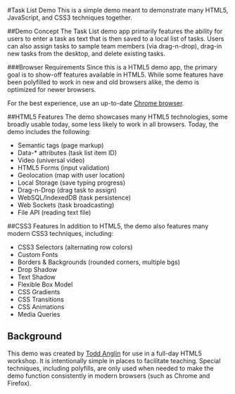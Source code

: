 #Task List Demo
This is a simple demo meant to demonstrate many HTML5, JavaScript, and CSS3 techniques together.

##Demo Concept
The Task List demo app primarily features the ability for users to enter a task as text that is then saved to a local list of tasks. Users can also assign tasks to sample team members (via drag-n-drop), drag-in new tasks from the desktop, and delete existing tasks.

###Browser Requirements
Since this is a HTML5 demo app, the primary goal is to show-off features available in HTML5. While some features have been polyfilled to work in new and old browsers alike, the demo is optimized for newer browsers.

For the best experience, use an up-to-date [Chrome browser](https://www.google.com/chrome).

##HTML5 Features
The demo showcases many HTML5 technologies, some broadly usable today, some less likely to work in all browsers. Today, the demo includes the following:

- Semantic tags (page markup)
- Data-* attributes (task list item ID)
- Video (universal video)
- HTML5 Forms (input validation)
- Geolocation (map with user location)
- Local Storage (save typing progress)
- Drag-n-Drop (drag task to assign)
- WebSQL/IndexedDB (task persistence)
- Web Sockets (task broadcasting)
- File API (reading text file)

##CSS3 Features
In addition to HTML5, the demo also features many modern CSS3 techniques, including:

- CSS3 Selectors (alternating row colors)
- Custom Fonts
- Borders & Backgrounds (rounded corners, multiple bgs)
- Drop Shadow
- Text Shadow
- Flexible Box Model
- CSS Gradients
- CSS Transitions
- CSS Animations
- Media Queries

## Background
This demo was created by [Todd Anglin](http://twitter.com/toddanglin) for use in a full-day HTML5 workshop. It is intentionally simple in places to facilitate teaching. Special techniques, including polyfills, are only used when needed to make the demo function consistently in modern browsers (such as Chrome and Firefox).

